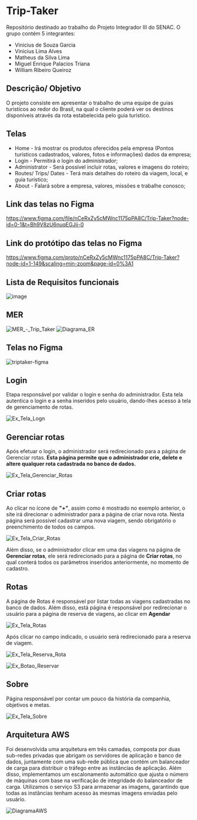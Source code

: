 # Trip-Taker
Repositório destinado ao trabalho do Projeto Integrador III do SENAC. O grupo contém 5 integrantes: 

- Vinicius de Souza Garcia
- Vinicius Lima Alves
- Matheus da Silva Lima
- Miguel Enrique Palacios Triana
- William Ribeiro Queiroz

## Descrição/ Objetivo
O projeto consiste em apresentar o trabalho de uma equipe de guias turísticos ao redor do Brasil, na qual o cliente poderá ver os destinos disponíveis através da rota estabelecida pelo guia turístico.

## Telas
- Home - Irá mostrar os produtos oferecidos pela empresa (Pontos turísticos cadastrados, valores, fotos e informações) dados da empresa; 
- Login - Permitirá o login do administrador;
- Administrator - Será possível incluir rotas, valores e imagens do roteiro;
- Routes/ Trips/ Dates - Terá mais detalhes do roteiro da viagem, local, e guia turístico;
- About - Falará sobre a empresa, valores, missões e trabalhe conosco;

## Link das telas no Figma
https://www.figma.com/file/nCeRxZy5cMWnc1175pPA8C/Trip-Taker?node-id=0-1&t=Bh9V8zU6nuqEGJii-0

## Link do protótipo das telas no Figma
https://www.figma.com/proto/nCeRxZy5cMWnc1175pPA8C/Trip-Taker?node-id=1-149&scaling=min-zoom&page-id=0%3A1

## Lista de Requisitos funcionais
![image](/docs/RequisitosFuncionais.png)

## MER
![MER_-_Trip_Taker](/docs/MER_-_Trip_Taker.png)
![Diagrama_ER](/docs/Diagrama_ER.png)



## Telas no Figma
![triptaker-figma](/docs/triptaker-figma.png)


## Login

Etapa responsável por validar o login e senha do administrador. Esta tela autentica o login e a senha inseridos pelo usuário, dando-lhes acesso à tela de gerenciamento de rotas.

 ![Ex_Tela_Logn](/docs/Tela_Login.png)


## Gerenciar rotas

Após efetuar o login, o administrador será redirecionado para a página de Gerenciar rotas. **Esta página permite que o administrador crie, delete e altere qualquer rota cadastrada no banco de dados.**   

 ![Ex_Tela_Gerenciar_Rotas](/docs/Tela_Gerenciar_Rotas.png)


## Criar rotas

Ao clicar no ícone de **"+"**, assim como é mostrado no exemplo anterior, o site irá direcionar o administrador para a página de criar nova rota. Nesta página será possível cadastrar uma nova viagem, sendo obrigatório o preenchimento de todos os campos.  

 ![Ex_Tela_Criar_Rotas](/docs/Tela_Criar_Rotas.png)

Além disso, se o administrador clicar em uma das viagens na página de **Gerenciar rotas**, ele será redirecionado para a página de **Criar rotas**, no qual conterá todos os parâmetros inseridos anteriormente, no momento de cadastro.  


## Rotas

A página de Rotas é responsável por listar todas as viagens cadastradas no banco de dados. Além disso, está página é responsável por redirecionar o usuário para a página de reserva de viagens, ao clicar em **Agendar**

![Ex_Tela_Rotas](/docs/Tela_Rotas.png)

Após clicar no campo indicado, o usuário será redirecionado para a reserva de viagem.

![Ex_Tela_Reserva_Rota](/docs/Reserva_Rota.png)

![Ex_Botao_Reservar](/docs/Botao_Reservar.png)


## Sobre

Página responsável por contar um pouco da história da companhia, objetivos e metas. 

![Ex_Tela_Sobre](/docs/Tela_Sobre.png)


## Arquitetura AWS

Foi desenvolvida uma arquitetura em três camadas, composta por duas sub-redes privadas que abrigam os servidores de aplicação e banco de dados, juntamente com uma sub-rede pública que contém um balanceador de carga para distribuir o tráfego entre as instâncias de aplicação. Além disso, implementamos um escalonamento automático que ajusta o número de máquinas com base na verificação de integridade do balanceador de carga. Utilizamos o serviço S3 para armazenar as imagens, garantindo que todas as instâncias tenham acesso às mesmas imagens enviadas pelo usuário.

![DiagramaAWS](/docs/trip-taker.png)






